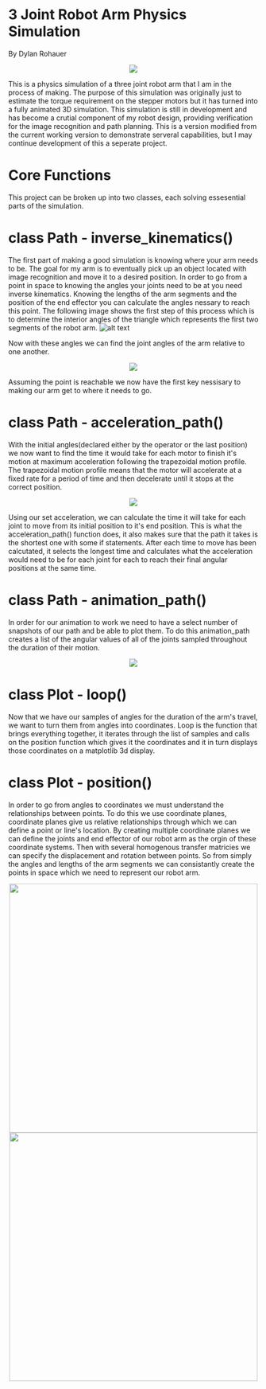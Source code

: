 # 3 Joint Robot Arm Physics Simulation
By Dylan Rohauer
 <p align="center">
   <img src="https://github.com/RohauerRobotics/robotarm/blob/working/physics%20simulation/images/header_image.PNG" align="centre">
 </p>
This is a physics simulation of a three joint robot arm that I am in the process of making. The purpose of this simulation was originally just to estimate the torque requirement on the stepper motors but it has turned into a fully animated 3D simulation. This simulation is still in development and has become a crutial component of my robot design, providing verification for the image recognition and path planning. This is a version modified from the current working version to demonstrate serveral capabilities, but I may continue development of this a seperate project.

# Core Functions
This project can be broken up into two classes, each solving essesential parts of the simulation.

# class Path - inverse_kinematics()

The first part of making a good simulation is knowing where your arm needs to be. The goal for my arm is to eventually pick up an object located with image recognition and move it to a desired position. In order to go from a point in space to knowing the angles your joints need to be at you need inverse kinematics. Knowing the lengths of the arm segments and the position of the end effector you can calculate the angles nessary to reach this point. The following image shows the first step of this process which is to determine the interior angles of the triangle which represents the first two segments of the robot arm.
![alt text](https://github.com/RohauerRobotics/robotarm/blob/working/physics%20simulation/images/arm_triangle.png?raw=True)

Now with these angles we can find the joint angles of the arm relative to one another.
<p align="center">
   <img src="https://github.com/RohauerRobotics/robotarm/blob/working/physics%20simulation/images/arm_angles.png" align="centre" >
 </p>

Assuming the point is reachable we now have the first key nessisary to making our arm get to where it needs to go.

# class Path - acceleration_path()

With the initial angles(declared either by the operator or the last position) we now want to find the time it would take for each motor to finish it's motion at maximum acceleration following the trapezoidal motion profile. The trapezoidal motion profile means that the motor will accelerate at a fixed rate for a period of time and then decelerate until it stops at the correct position. 
<p align="center">
   <img src="https://github.com/RohauerRobotics/robotarm/blob/working/physics%20simulation/images/motion_profile.png" align="centre" >
 </p>

Using our set acceleration, we can calculate the time it will take for each joint to move from its initial position to it's end position. This is what the acceleration_path() function does, it also makes sure that the path it takes is the shortest one with some if statements. After each time to move has been calcutated, it selects the longest time and calculates what the acceleration would need to be for each joint for each to reach their final angular positions at the same time. 

# class Path - animation_path()

In order for our animation to work we need to have a select number of snapshots of our path and be able to plot them. To do this animation_path creates a list of the angular values of all of the joints sampled throughout the duration of their motion. 
<p align="center">
   <img src="https://github.com/RohauerRobotics/robotarm/blob/working/physics%20simulation/images/path_sampling.png" align="centre" >
 </p>

# class Plot - loop()

Now that we have our samples of angles for the duration of the arm's travel, we want to turn them from angles into coordinates. Loop is the function that brings everything together, it iterates through the list of samples and calls on the position function which gives it the coordinates and it in turn displays those coordinates on a matplotlib 3d display. 

# class Plot - position() 

In order to go from angles to coordinates we must understand the relationships between points. To do this we use coordinate planes, coordinate planes give us relative relationships through which we can define a point or line's location. By creating multiple coordinate planes we can define the joints and end effector of our robot arm as the orgin of these coordinate systems. Then with several homogenous transfer matricies we can specify the displacement and rotation between points. So from simply the angles and lengths of the arm segments we can consistantly create the points in space which we need to represent our robot arm.
 <p align="center">
   <img src="https://github.com/RohauerRobotics/robotarm/blob/working/physics%20simulation/images/rotation_matrix.png" align="centre" width="500" >
  <img src="https://github.com/RohauerRobotics/robotarm/blob/working/physics%20simulation/images/frame_displacement.png" align="centre" width="500" >
 </p>
